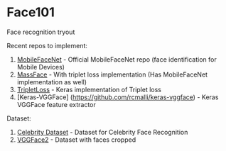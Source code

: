 # Face101
Face recognition tryout


Recent repos to implement:
1. [MobileFaceNet](https://github.com/sirius-ai/MobileFaceNet_TF) - Official MobileFaceNet repo (face identification for Mobile Devices)
1. [MassFace](https://github.com/yule-li/MassFace) - With triplet loss implementation (Has MobileFaceNet implementation as well)
1. [TripletLoss](https://github.com/AdrianUng/keras-triplet-loss-mnist) - Keras implementation of Triplet loss
1. [Keras-VGGFace] (https://github.com/rcmalli/keras-vggface) - Keras VGGFace feature extractor

Dataset:
1. [Celebrity Dataset](https://github.com/prateekmehta59/Celebrity-Face-Recognition-Dataset) - Dataset for Celebrity Face Recognition
1. [VGGFace2](http://www.robots.ox.ac.uk/~vgg/data/vgg_face2/data_infor.html) - Dataset with faces cropped
